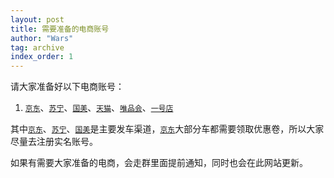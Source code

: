 ```yaml
---
layout: post
title: 需要准备的电商账号
author: "Wars"
tag: archive
index_order: 1
--- 
```

请大家准备好以下电商账号：   
  
  1.  [`京东`](https://www.jd.com/)、[`苏宁`](https://www.suning.com/)、[`国美`](https://www.gome.com.cn/)、[`天猫`](https://www.tmall.com/)、[`唯品会`](https://www.vip.com/)、[`一号店`](https://www.yhd.com/)    
   
其中[`京东`](https://www.jd.com/)、[`苏宁`](https://www.suning.com/)、[`国美`](https://www.gome.com.cn/)是主要发车渠道，[`京东`](https://www.jd.com/)大部分车都需要领取优惠卷，所以大家尽量去注册实名账号。   
   
如果有需要大家准备的电商，会走群里面提前通知，同时也会在此网站更新。